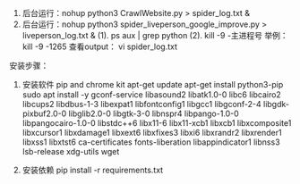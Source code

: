 1. 后台运行：nohup python3 CrawlWebsite.py > spider_log.txt &
1. 后台运行：nohup python3 spider_liveperson_google_improve.py > liveperson_log.txt &
   (1). ps aux | grep python
   (2). kill -9 -主进程号 举例：kill -9 -1265
查看output： vi spider_log.txt

安装步骤：
1. 安装软件 pip and chrome kit
apt-get update
apt-get install python3-pip
sudo apt install -y gconf-service libasound2 libatk1.0-0 libc6 libcairo2 libcups2 libdbus-1-3 libexpat1 libfontconfig1 libgcc1 libgconf-2-4 libgdk-pixbuf2.0-0 libglib2.0-0 libgtk-3-0 libnspr4 libpango-1.0-0 libpangocairo-1.0-0 libstdc++6 libx11-6 libx11-xcb1 libxcb1 libxcomposite1 libxcursor1 libxdamage1 libxext6 libxfixes3 libxi6 libxrandr2 libxrender1 libxss1 libxtst6 ca-certificates fonts-liberation libappindicator1 libnss3 lsb-release xdg-utils wget

2. 安装依赖
pip install -r requirements.txt
